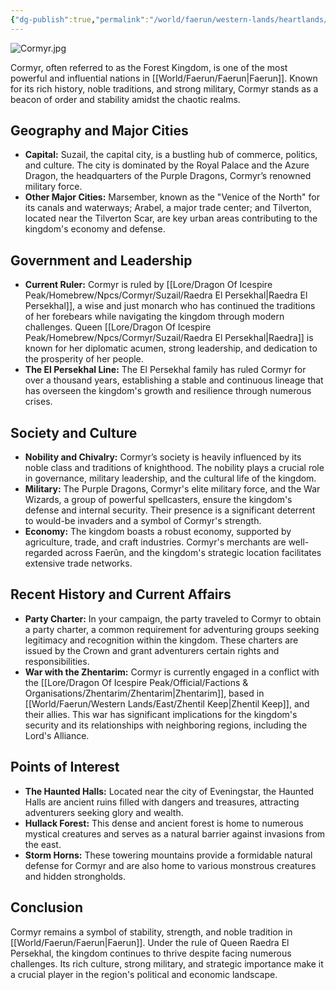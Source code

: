 ```yaml
---
{"dg-publish":true,"permalink":"/world/faerun/western-lands/heartlands/cormyr/"}
---
```


![Cormyr.jpg](/img/user/Images/Maps/Cormyr.jpg)

Cormyr, often referred to as the Forest Kingdom, is one of the most powerful and influential nations in [[World/Faerun/Faerun\|Faerun]]. Known for its rich history, noble traditions, and strong military, Cormyr stands as a beacon of order and stability amidst the chaotic realms.

## Geography and Major Cities

- **Capital:** Suzail, the capital city, is a bustling hub of commerce, politics, and culture. The city is dominated by the Royal Palace and the Azure Dragon, the headquarters of the Purple Dragons, Cormyr’s renowned military force.
- **Other Major Cities:** Marsember, known as the "Venice of the North" for its canals and waterways; Arabel, a major trade center; and Tilverton, located near the Tilverton Scar, are key urban areas contributing to the kingdom's economy and defense.

## Government and Leadership

- **Current Ruler:** Cormyr is ruled by [[Lore/Dragon Of Icespire Peak/Homebrew/Npcs/Cormyr/Suzail/Raedra El Persekhal\|Raedra El Persekhal]], a wise and just monarch who has continued the traditions of her forebears while navigating the kingdom through modern challenges. Queen [[Lore/Dragon Of Icespire Peak/Homebrew/Npcs/Cormyr/Suzail/Raedra El Persekhal\|Raedra]] is known for her diplomatic acumen, strong leadership, and dedication to the prosperity of her people.
- **The El Persekhal Line:** The El Persekhal family has ruled Cormyr for over a thousand years, establishing a stable and continuous lineage that has overseen the kingdom's growth and resilience through numerous crises. 

## Society and Culture

- **Nobility and Chivalry:** Cormyr’s society is heavily influenced by its noble class and traditions of knighthood. The nobility plays a crucial role in governance, military leadership, and the cultural life of the kingdom.
- **Military:** The Purple Dragons, Cormyr's elite military force, and the War Wizards, a group of powerful spellcasters, ensure the kingdom's defense and internal security. Their presence is a significant deterrent to would-be invaders and a symbol of Cormyr's strength.
- **Economy:** The kingdom boasts a robust economy, supported by agriculture, trade, and craft industries. Cormyr's merchants are well-regarded across Faerûn, and the kingdom's strategic location facilitates extensive trade networks.

## Recent History and Current Affairs

- **Party Charter:** In your campaign, the party traveled to Cormyr to obtain a party charter, a common requirement for adventuring groups seeking legitimacy and recognition within the kingdom. These charters are issued by the Crown and grant adventurers certain rights and responsibilities.
- **War with the Zhentarim:** Cormyr is currently engaged in a conflict with the [[Lore/Dragon Of Icespire Peak/Official/Factions & Organisations/Zhentarim/Zhentarim\|Zhentarim]], based in [[World/Faerun/Western Lands/East/Zhentil Keep\|Zhentil Keep]], and their allies. This war has significant implications for the kingdom's security and its relationships with neighboring regions, including the Lord's Alliance.

## Points of Interest

- **The Haunted Halls:** Located near the city of Eveningstar, the Haunted Halls are ancient ruins filled with dangers and treasures, attracting adventurers seeking glory and wealth.
- **Hullack Forest:** This dense and ancient forest is home to numerous mystical creatures and serves as a natural barrier against invasions from the east.
- **Storm Horns:** These towering mountains provide a formidable natural defense for Cormyr and are also home to various monstrous creatures and hidden strongholds.

## Conclusion

Cormyr remains a symbol of stability, strength, and noble tradition in [[World/Faerun/Faerun\|Faerun]]. Under the rule of Queen Raedra El Persekhal, the kingdom continues to thrive despite facing numerous challenges. Its rich culture, strong military, and strategic importance make it a crucial player in the region's political and economic landscape.